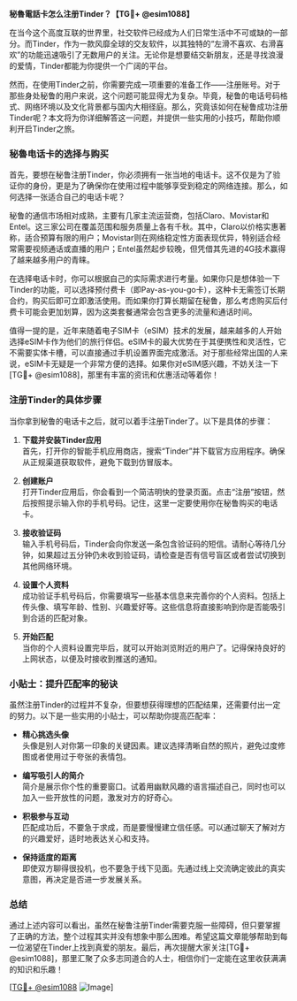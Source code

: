 **秘魯電話卡怎么注册Tinder？【TG💪+ @esim1088】**

在当今这个高度互联的世界里，社交软件已经成为人们日常生活中不可或缺的一部分。而Tinder，作为一款风靡全球的交友软件，以其独特的“左滑不喜欢、右滑喜欢”的功能迅速吸引了无数用户的关注。无论你是想要结交新朋友，还是寻找浪漫的爱情，Tinder都能为你提供一个广阔的平台。

然而，在使用Tinder之前，你需要完成一项重要的准备工作——注册账号。对于那些身处秘鲁的用户来说，这个问题可能显得尤为复杂。毕竟，秘鲁的电话号码格式、网络环境以及文化背景都与国内大相径庭。那么，究竟该如何在秘鲁成功注册Tinder呢？本文将为你详细解答这一问题，并提供一些实用的小技巧，帮助你顺利开启Tinder之旅。

### 秘魯电话卡的选择与购买

首先，要想在秘鲁注册Tinder，你必须拥有一张当地的电话卡。这不仅是为了验证你的身份，更是为了确保你在使用过程中能够享受到稳定的网络连接。那么，如何选择一张适合自己的电话卡呢？

秘鲁的通信市场相对成熟，主要有几家主流运营商，包括Claro、Movistar和Entel。这三家公司在覆盖范围和服务质量上各有千秋。其中，Claro以价格实惠著称，适合预算有限的用户；Movistar则在网络稳定性方面表现优异，特别适合经常需要视频通话或直播的用户；Entel虽然起步较晚，但凭借其先进的4G技术赢得了越来越多用户的青睐。

在选择电话卡时，你可以根据自己的实际需求进行考量。如果你只是想体验一下Tinder的功能，可以选择预付费卡（即Pay-as-you-go卡），这种卡无需签订长期合约，购买后即可立即激活使用。而如果你打算长期留在秘鲁，那么考虑购买后付费卡可能会更加划算，因为这类套餐通常会包含更多的流量和通话时间。

值得一提的是，近年来随着电子SIM卡（eSIM）技术的发展，越来越多的人开始选择eSIM卡作为他们的旅行伴侣。eSIM卡的最大优势在于其便携性和灵活性，它不需要实体卡槽，可以直接通过手机设置界面完成激活。对于那些经常出国的人来说，eSIM卡无疑是一个非常方便的选择。如果你对eSIM感兴趣，不妨关注一下[TG💪+ @esim1088]，那里有丰富的资讯和优惠活动等着你！

### 注册Tinder的具体步骤

当你拿到秘鲁的电话卡之后，就可以着手注册Tinder了。以下是具体的步骤：

1. **下载并安装Tinder应用**  
   首先，打开你的智能手机应用商店，搜索“Tinder”并下载官方应用程序。确保从正规渠道获取软件，避免下载到仿冒版本。

2. **创建账户**  
   打开Tinder应用后，你会看到一个简洁明快的登录页面。点击“注册”按钮，然后按照提示输入你的手机号码。记住，这里一定要使用你在秘鲁购买的电话卡。

3. **接收验证码**  
   输入手机号码后，Tinder会向你发送一条包含验证码的短信。请耐心等待几分钟，如果超过五分钟仍未收到验证码，请检查是否有信号盲区或者尝试切换到其他网络环境。

4. **设置个人资料**  
   成功验证手机号码后，你需要填写一些基本信息来完善你的个人资料。包括上传头像、填写年龄、性别、兴趣爱好等。这些信息将直接影响到你是否能吸引到合适的匹配对象。

5. **开始匹配**  
   当你的个人资料设置完毕后，就可以开始浏览附近的用户了。记得保持良好的上网状态，以便及时接收到推送的通知。

### 小贴士：提升匹配率的秘诀

虽然注册Tinder的过程并不复杂，但要想获得理想的匹配结果，还需要付出一定的努力。以下是一些实用的小贴士，可以帮助你提高匹配率：

- **精心挑选头像**  
   头像是别人对你第一印象的关键因素。建议选择清晰自然的照片，避免过度修图或者使用过于夸张的表情包。

- **编写吸引人的简介**  
   简介是展示你个性的重要窗口。试着用幽默风趣的语言描述自己，同时也可以加入一些开放性的问题，激发对方的好奇心。

- **积极参与互动**  
   匹配成功后，不要急于求成，而是要慢慢建立信任感。可以通过聊天了解对方的兴趣爱好，适时地表达关心和支持。

- **保持适度的距离**  
   即使双方聊得很投机，也不要急于线下见面。先通过线上交流确定彼此的真实意图，再决定是否进一步发展关系。

### 总结

通过上述内容可以看出，虽然在秘鲁注册Tinder需要克服一些障碍，但只要掌握了正确的方法，整个过程其实并没有想象中那么困难。希望这篇文章能够帮助到每一位渴望在Tinder上找到真爱的朋友。最后，再次提醒大家关注[TG💪+ @esim1088]，那里汇聚了众多志同道合的人士，相信你们一定能在这里收获满满的知识和乐趣！

[[TG💪+ @esim1088](https://t.me/s/esim1088) ![Image](https://i.postimg.cc/4NQfJmqS/Snipaste-2025-05-13-00-14-12.png)]